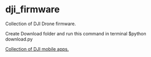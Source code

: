 # dji_firmware
Collection of DJI Drone firmware.

Create Download folder and run this command in terminal $python download.py

[Collection of DJI mobile apps.](https://smu-my.sharepoint.com/:f:/g/personal/yannaingtun_smu_edu_sg/EuHo3c1MmvZFpGluVcYUvQoBy8FUTVO-lJ6kQtGKCd_z0A?e=qfvMJr)
